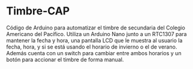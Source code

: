 # Timbre-CAP
Código de Arduino para automatizar el timbre de secundaria del Colegio Americano del Pacífico. Utiliza un Arduino Nano junto a un RTC1307 para mantener la fecha y hora, una pantalla LCD que le muestra al usuario la fecha, hora, y si se está usando el horario de invierno o el de verano. Además cuenta con un switch para cambiar entre ambos horarios y un botón para accionar el timbre de forma manual.

